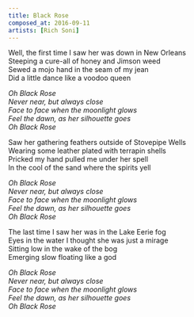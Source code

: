 ```yaml
---
title: Black Rose
composed_at: 2016-09-11
artists: [Rich Soni]
---
```


Well, the first time I saw her was down in New Orleans  
Steeping a cure-all of honey and Jimson weed  
Sewed a mojo hand in the seam of my jean  
Did a little dance like a voodoo queen  

*Oh Black Rose*  
*Never near, but always close*  
*Face to face when the moonlight glows*  
*Feel the dawn, as her silhouette goes*  
*Oh Black Rose*  

Saw her gathering feathers outside of Stovepipe Wells  
Wearing some leather plated with terrapin shells  
Pricked my hand pulled me under her spell  
In the cool of the sand where the spirits yell  

*Oh Black Rose*  
*Never near, but always close*  
*Face to face when the moonlight glows*  
*Feel the dawn, as her silhouette goes*  
*Oh Black Rose*  

The last time I saw her was in the Lake Eerie fog  
Eyes in the water I thought she was just a mirage  
Sitting low in the wake of the bog  
Emerging slow floating like a god  

*Oh Black Rose*  
*Never near, but always close*  
*Face to face when the moonlight glows*  
*Feel the dawn, as her silhouette goes*  
*Oh Black Rose*  
